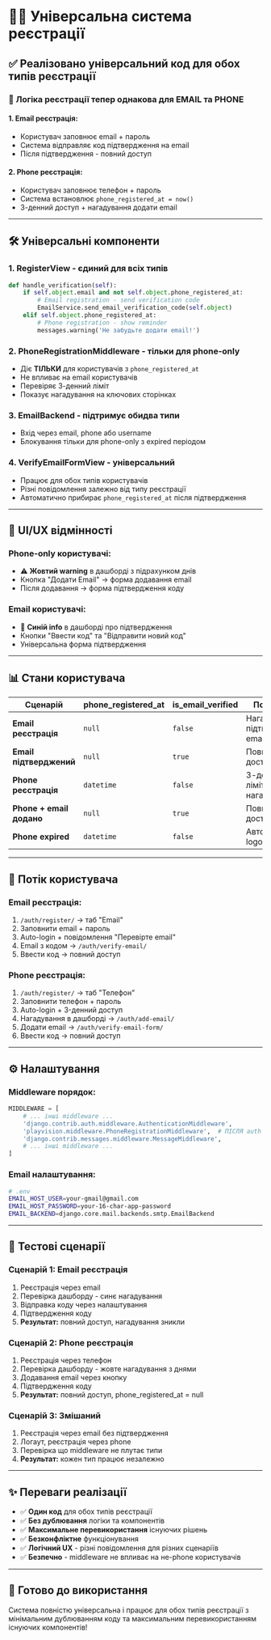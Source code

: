 # 📧📱 Універсальна система реєстрації

## ✅ Реалізовано універсальний код для обох типів реєстрації

### 🔄 **Логіка реєстрації тепер однакова для EMAIL та PHONE**

#### 1. **Email реєстрація:**
- Користувач заповнює email + пароль
- Система відправляє код підтвердження на email
- Після підтвердження - повний доступ

#### 2. **Phone реєстрація:**
- Користувач заповнює телефон + пароль  
- Система встановлює `phone_registered_at = now()`
- 3-денний доступ + нагадування додати email

---

## 🛠️ **Універсальні компоненти**

### 1. **RegisterView** - єдиний для всіх типів
```python
def handle_verification(self):
    if self.object.email and not self.object.phone_registered_at:
        # Email registration - send verification code
        EmailService.send_email_verification_code(self.object)
    elif self.object.phone_registered_at:
        # Phone registration - show reminder
        messages.warning('Не забудьте додати email!')
```

### 2. **PhoneRegistrationMiddleware** - тільки для phone-only
- Діє **ТІЛЬКИ** для користувачів з `phone_registered_at`
- Не впливає на email користувачів
- Перевіряє 3-денний ліміт
- Показує нагадування на ключових сторінках

### 3. **EmailBackend** - підтримує обидва типи
- Вхід через email, phone або username
- Блокування тільки для phone-only з expired періодом

### 4. **VerifyEmailFormView** - універсальний
- Працює для обох типів користувачів
- Різні повідомлення залежно від типу реєстрації
- Автоматично прибирає `phone_registered_at` після підтвердження

---

## 🎨 **UI/UX відмінності**

### **Phone-only користувачі:**
- ⚠️ **Жовтий warning** в дашборді з підрахунком днів
- Кнопка "Додати Email" → форма додавання email
- Після додавання → форма підтвердження коду

### **Email користувачі:**
- 📧 **Синій info** в дашборді про підтвердження
- Кнопки "Ввести код" та "Відправити новий код"
- Універсальна форма підтвердження

---

## 📊 **Стани користувача**

| Сценарій | phone_registered_at | is_email_verified | Поведінка |
|----------|---------------------|-------------------|-----------|
| **Email реєстрація** | `null` | `false` | Нагадування підтвердити email |
| **Email підтверджений** | `null` | `true` | Повний доступ |
| **Phone реєстрація** | `datetime` | `false` | 3-денний ліміт + нагадування |
| **Phone + email додано** | `null` | `true` | Повний доступ |
| **Phone expired** | `datetime` | `false` | Автоматичний logout |

---

## 🔄 **Потік користувача**

### **Email реєстрація:**
1. `/auth/register/` → таб "Email"
2. Заповнити email + пароль
3. Auto-login + повідомлення "Перевірте email"
4. Email з кодом → `/auth/verify-email/` 
5. Ввести код → повний доступ

### **Phone реєстрація:**
1. `/auth/register/` → таб "Телефон"
2. Заповнити телефон + пароль
3. Auto-login + 3-денний доступ
4. Нагадування в дашборді → `/auth/add-email/`
5. Додати email → `/auth/verify-email-form/`
6. Ввести код → повний доступ

---

## ⚙️ **Налаштування**

### **Middleware порядок:**
```python
MIDDLEWARE = [
    # ... інші middleware ...
    'django.contrib.auth.middleware.AuthenticationMiddleware',
    'playvision.middleware.PhoneRegistrationMiddleware',  # ПІСЛЯ auth
    'django.contrib.messages.middleware.MessageMiddleware',
    # ... інші middleware ...
]
```

### **Email налаштування:**
```bash
# .env
EMAIL_HOST_USER=your-gmail@gmail.com
EMAIL_HOST_PASSWORD=your-16-char-app-password
EMAIL_BACKEND=django.core.mail.backends.smtp.EmailBackend
```

---

## 🧪 **Тестові сценарії**

### **Сценарій 1: Email реєстрація**
1. Реєстрація через email
2. Перевірка дашборду - синє нагадування
3. Відправка коду через налаштування
4. Підтвердження коду
5. **Результат:** повний доступ, нагадування зникли

### **Сценарій 2: Phone реєстрація**
1. Реєстрація через телефон
2. Перевірка дашборду - жовте нагадування з днями
3. Додавання email через кнопку
4. Підтвердження коду
5. **Результат:** повний доступ, phone_registered_at = null

### **Сценарій 3: Змішаний**
1. Реєстрація через email без підтвердження
2. Логаут, реєстрація через phone
3. Перевірка що middleware не плутає типи
4. **Результат:** кожен тип працює незалежно

---

## ✨ **Переваги реалізації**

- ✅ **Один код** для обох типів реєстрації
- ✅ **Без дублювання** логіки та компонентів  
- ✅ **Максимальне перевикористання** існуючих рішень
- ✅ **Безконфліктне** функціонування
- ✅ **Логічний UX** - різні повідомлення для різних сценаріїв
- ✅ **Безпечно** - middleware не впливає на не-phone користувачів

---

## 🎯 **Готово до використання**

Система повністю універсальна і працює для обох типів реєстрації з мінімальним дублюванням коду та максимальним перевикористанням існуючих компонентів!
